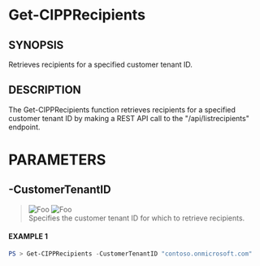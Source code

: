# Get-CIPPRecipients
## SYNOPSIS
Retrieves recipients for a specified customer tenant ID.
## DESCRIPTION
The Get-CIPPRecipients function retrieves recipients for a specified customer tenant ID by making a REST API call to the "/api/listrecipients" endpoint.
# PARAMETERS

## **-CustomerTenantID**
> ![Foo](https://img.shields.io/badge/Type-String-Blue?) ![Foo](https://img.shields.io/badge/Mandatory-TRUE-Red?) \
Specifies the customer tenant ID for which to retrieve recipients.

 #### EXAMPLE 1
```powershell
PS > Get-CIPPRecipients -CustomerTenantID "contoso.onmicrosoft.com"
```

